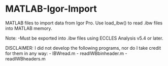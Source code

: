 # MATLAB-Igor-Import

MATLAB files to import data from Igor Pro. Use load_ibw() to read .ibw files into MATLAB memory.

Note: -Must be exported into .ibw files using ECCLES Analysis v5.4 or later. 

DISCLAIMER: I did not develop the following programs, nor do I take credit for them in any way:
    - IBWread.m
    - readIWBbinheader.m
    - readIWBheaders.m
